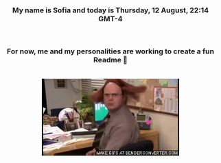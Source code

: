 


<div align="center">
<h3 >My name is Sofia and today is Thursday, 12 August, 22:14 GMT-4</h3><br>
<h3 >For now, me and my personalities are working to create a fun Readme 👋
</h3><br>
<img src='img/dwight.gif' alt='working...'/>
</div>
